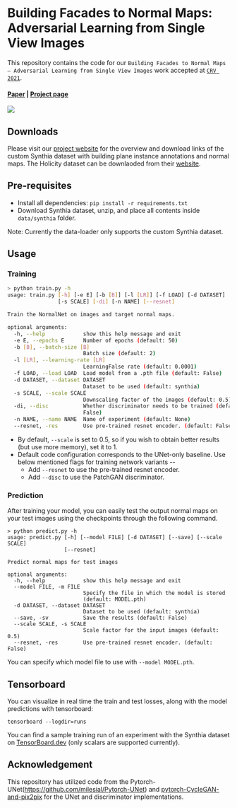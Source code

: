 # Building Facades to Normal Maps: Adversarial Learning from Single View Images

This repository contains the code for our `Building Facades to Normal Maps – Adversarial Learning from Single View Images` work accepted at [`CRV 2021`](https://www.computerrobotvision.org/).

#### [Paper](https://ieeexplore.ieee.org/abstract/document/9469450) | [Project page](https://mukulkhanna.github.io/building-facade-normal-estimation-crv/) 

![](https://user-images.githubusercontent.com/24846546/116396614-39260400-a843-11eb-9161-213e53e93c77.png)


## Downloads

Please visit our [project website](https://mukulkhanna.github.io/bf2normalnet/) for the overview and download links of the custom Synthia dataset with building plane instance annotations and normal maps. The Holicity dataset can be downlaoded from their [website](https://holicity.io
).

## Pre-requisites

- Install all dependencies: `pip install -r requirements.txt`
- Download Synthia dataset, unzip, and place all contents inside `data/synthia` folder.

Note: Currently the data-loader only supports the custom Synthia dataset.


## Usage

### Training

```bash
> python train.py -h
usage: train.py [-h] [-e E] [-b [B]] [-l [LR]] [-f LOAD] [-d DATASET]
                [-s SCALE] [-di] [-n NAME] [--resnet]

Train the NormalNet on images and target normal maps.

optional arguments:
  -h, --help            show this help message and exit
  -e E, --epochs E      Number of epochs (default: 50)
  -b [B], --batch-size [B]
                        Batch size (default: 2)
  -l [LR], --learning-rate [LR]
                        LearningFalse rate (default: 0.0001)
  -f LOAD, --load LOAD  Load model from a .pth file (default: False)
  -d DATASET, --dataset DATASET
                        Dataset to be used (default: synthia)
  -s SCALE, --scale SCALE
                        Downscaling factor of the images (default: 0.5)
  -di, --disc           Whether discriminator needs to be trained (default:
                        False)
  -n NAME, --name NAME  Name of experiment (default: None)
  --resnet, -res        Use pre-trained resnet encoder. (default: False)

```
- By default, `--scale` is set to 0.5, so if you wish to obtain better results (but use more memory), set it to 1.
- Default code configuration corresponds to the UNet-only baseline. Use below mentioned flags for training network variants --
  - Add `--resnet` to use the pre-trained resnet encoder.
  - Add `--disc` to use the PatchGAN discriminator.


### Prediction

After training your model, you can easily test the output normal maps on your test images using the checkpoints through the following command.

```shell script
> python predict.py -h
usage: predict.py [-h] [--model FILE] [-d DATASET] [--save] [--scale SCALE]
                  [--resnet]

Predict normal maps for test images

optional arguments:
  -h, --help            show this help message and exit
  --model FILE, -m FILE
                        Specify the file in which the model is stored
                        (default: MODEL.pth)
  -d DATASET, --dataset DATASET
                        Dataset to be used (default: synthia)
  --save, -sv           Save the results (default: False)
  --scale SCALE, -s SCALE
                        Scale factor for the input images (default: 0.5)
  --resnet, -res        Use pre-trained resnet encoder. (default: False)
```
You can specify which model file to use with `--model MODEL.pth`.


## Tensorboard
You can visualize in real time the train and test losses, along with the model predictions with tensorboard:

`tensorboard --logdir=runs`

You can find a sample training run of an experiment with the Synthia dataset on [TensorBoard.dev](https://tensorboard.dev/experiment/d0MFnNlHRYKvq6oeOSp3YA/) (only scalars are supported currently).


## Acknowledgement

This repository has utilized code from the Pytorch-UNet(https://github.com/milesial/Pytorch-UNet) and [pytorch-CycleGAN-and-pix2pix](https://github.com/junyanz/pytorch-CycleGAN-and-pix2pix) for the UNet and discriminator implementations.
